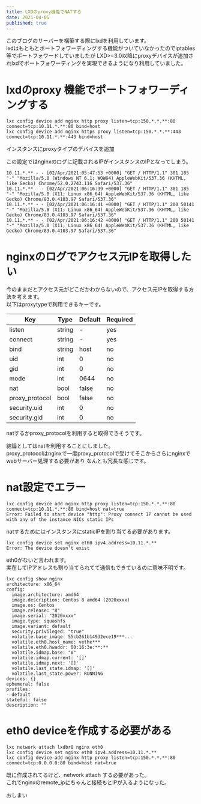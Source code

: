 ```yaml
---
title: LXDのproxy機能でNATする
date: 2021-04-05
published: true
---
```

このブログのサーバーを構築する際にlxdを利用しています。  
lxdはもともとポートフォワーディングする機能がついていなかったのでiptables等でポートフォワードしていましたが
LXD>=3.0以降にproxyデバイスが追加されlxdでポートフォワーディングを実現できるようになり利用していました。  

# lxdのproxy 機能でポートフォワーディングする

```shell
lxc config device add nginx http proxy listen=tcp:150.*.*.**:80 connect=tcp:10.11.*.**:80 bind=host
lxc config device add nginx https proxy listen=tcp:150.*.*.**:443 connect=tcp:10.11.*.**:443 bind=host
```
インスタンスにproxyタイプのデバイスを追加

この設定ではnginxのログに記載されるIPがインスタンスのIPとなってしまう。  

```
10.11.*.** - - [02/Apr/2021:05:47:53 +0000] "GET / HTTP/1.1" 301 185 "-" "Mozilla/5.0 (Windows NT 6.1; WOW64) AppleWebKit/537.36 (KHTML, like Gecko) Chrome/52.0.2743.116 Safari/537.36"
10.11.*.** - - [02/Apr/2021:06:16:39 +0000] "GET / HTTP/1.1" 301 185 "-" "Mozilla/5.0 (X11; Linux x86_64) AppleWebKit/537.36 (KHTML, like Gecko) Chrome/83.0.4103.97 Safari/537.36"
10.11.*.** - - [02/Apr/2021:06:16:41 +0000] "GET / HTTP/1.1" 200 50141 "-" "Mozilla/5.0 (X11; Linux x86_64) AppleWebKit/537.36 (KHTML, like Gecko) Chrome/83.0.4103.97 Safari/537.36"
10.11.*.** - - [02/Apr/2021:06:16:42 +0000] "GET / HTTP/1.1" 200 50141 "-" "Mozilla/5.0 (X11; Linux x86_64) AppleWebKit/537.36 (KHTML, like Gecko) Chrome/83.0.4103.97 Safari/537.36"
```
# nginxのログでアクセス元IPを取得したい

今のままだとアクセス元がどこだかわからないので、アクセス元IPを取得する方法を考えます。  
以下はproxytypeで利用できるキーです。

| Key | Type | Default |  Required |
|-----|------|---------|-----------|
|listen|string|-|yes|
|connect|string|-|yes|
|bind|string|host|no|
|uid|int|0|no|
|gid|int|0|no|
|mode|int|0644|no|
|nat|bool|false|no|
|proxy_protocol|bool|false|no|
|security.uid|int|0|no|
|security.gid|int|0|no|

natするかproxy_protocolを利用すると取得できそうです。

結論としてはnatを利用することにしました。  
proxy_protocolはnginxで一度proxy_protocolで受けてそこからさらにnginxでwebサーバー処理する必要があり
なんとも冗長な感じです。  

# nat設定でエラー

```shell
lxc config device add nginx http proxy listen=tcp:150.*.*.**:80 connect=tcp:10.11.*.**:80 bind=host nat=true
Error: Failed to start device "http": Proxy connect IP cannot be used with any of the instance NICs static IPs
```
natするためにはインスタンスにstaticIPを割り当てる必要があります。

```shell
lxc config device set nginx eth0 ipv4.address=10.11.*.** 
Error: The device doesn't exist
```
eth0がないと言われます。  
実在してIPアドレスも割り当てられてて通信もできているのに意味不明です。  

```shell
lxc config show nginx
architecture: x86_64
config:
  image.architecture: amd64
  image.description: Centos 8 amd64 (2020xxxx)
  image.os: Centos
  image.release: "8"
  image.serial: "2020xxxx"
  image.type: squashfs
  image.variant: default
  security.privileged: "true"
  volatile.base_image: 55cb261b14932ece19***...
  volatile.eth0.host_name: vethe***
  volatile.eth0.hwaddr: 00:16:3e:**:**
  volatile.idmap.base: "0"
  volatile.idmap.current: '[]'
  volatile.idmap.next: '[]'
  volatile.last_state.idmap: '[]'
  volatile.last_state.power: RUNNING
devices: {}
ephemeral: false
profiles:
- default
stateful: false
description: ""
```

# eth0 deviceを作成する必要がある

```shell
lxc network attach lxdbr0 nginx eth0
lxc config device set nginx eth0 ipv4.address=10.11.*.**
lxc config device add nginx http proxy listen=tcp:150.*.*.**:80 connect=tcp:0.0.0.0:80 bind=host nat=true
```
既に作成されてるけど、network attach する必要があった。  
これでnginxのremote_ipにちゃんと接続もとIPが入るようになった。  

おしまい


